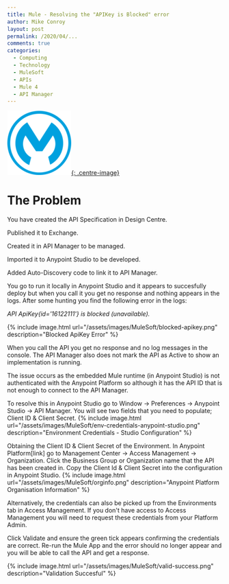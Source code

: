 ```yaml
---
title: Mule - Resolving the "APIKey is Blocked" error
author: Mike Conroy
layout: post
permalink: /2020/04/...
comments: true
categories:
  - Computing
  - Technology
  - MuleSoft
  - APIs
  - Mule 4
  - API Manager
---
```


[![Jekyll Logo](/assets/images/MuleSoft/logo.png){: .centre-image}](https://www.mulesoft.com/)


# The Problem

You have created the API Specification in Design Centre.

Published it to Exchange.

Created it in API Manager to be managed.

Imported it to Anypoint Studio to be developed.

Added Auto-Discovery code to link it to API Manager.

You go to run it locally in Anypoint Studio and it appears to succesfully deploy but when you call it you get no response and nothing appears in the logs. After some hunting you find the following error in the logs:

*API ApiKey{id='16122111'} is blocked (unavailable).*

{% include image.html url="/assets/images/MuleSoft/blocked-apikey.png" description="Blocked ApiKey Error" %}

When you call the API you get no response and no log messages in the console. The API Manager also does not mark the API as Active to show an implementation is running.

The issue occurs as the embedded Mule runtime (in Anypoint Studio) is not authenticated with the Anypoint Platform so although it has the API ID that is not enough to connect to the API Manager.

To resolve this in Anypoint Studio go to Window -> Preferences -> Anypoint Studio -> API Manager.
You will see two fields that you need to populate; Client ID & Client Secret.
{% include image.html url="/assets/images/MuleSoft/env-credentials-anypoint-studio.png" description="Environment Credentials - Studio Configuration" %}

Obtaining the Client ID & Client Secret of the Environment.
In Anypoint Platform[link] go to Management Center -> Access Management -> Organization.
Click the Business Group or Organization name that the API has been created in.
Copy the Client Id & Client Secret into the configuration in Anypoint Studio.
{% include image.html url="/assets/images/MuleSoft/orginfo.png" description="Anypoint Platform Organisation Information" %}

Alternatively, the credentials can also be picked up from the Environments tab in Access Management.
If you don't have access to Access Management you will need to request these credentials from your Platform Admin.

Click Validate and ensure the green tick appears confirming the credentials are correct.
Re-run the Mule App and the error should no longer appear and you will be able to call the API and get a response.

{% include image.html url="/assets/images/MuleSoft/valid-success.png" description="Validation Succesful" %}

